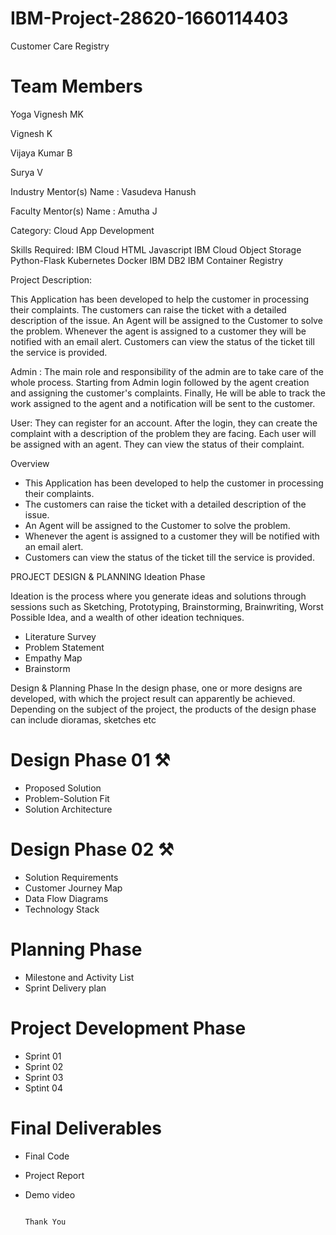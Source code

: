 # IBM-Project-28620-1660114403

Customer Care Registry

# Team Members

Yoga Vignesh MK

Vignesh K

Vijaya Kumar B

Surya V



Industry Mentor(s) Name : Vasudeva Hanush

Faculty Mentor(s) Name : Amutha J



Category: Cloud App Development

Skills Required:
IBM Cloud
HTML
Javascript
IBM Cloud Object Storage
Python-Flask
Kubernetes
Docker
IBM DB2
IBM Container Registry

Project Description:


This Application has been developed to help the customer in processing their complaints.  The customers can raise the ticket with a detailed description of the issue.  An Agent will be assigned to the Customer to solve the problem.  Whenever the agent is assigned to a customer they will be notified with an email alert.  Customers can view the status of the ticket till the service is provided.


Admin : The main role and responsibility of the admin are to take care of the whole process.  Starting from Admin login followed by the agent creation and assigning the customer's complaints.  Finally, He will be able to track the work assigned to the agent and a notification will be sent to the customer.



User: They can register for an account.  After the login, they can create the complaint with a description of the problem they are facing.  Each user will be assigned with an agent.  They can view the status of their complaint.

Overview

* This Application has been developed to help the customer in processing their complaints.  
* The customers can raise the ticket with a detailed description of the issue.  
* An Agent will be assigned to the Customer to solve the problem.  
* Whenever the agent is assigned to a customer they will be notified with an email alert.  
* Customers can view the status of the ticket till the service is provided.

PROJECT DESIGN & PLANNING
Ideation Phase

  Ideation is the process where you generate ideas and solutions through sessions such as Sketching, Prototyping, Brainstorming, Brainwriting, Worst Possible Idea, and a wealth of other ideation techniques.
- Literature Survey
- Problem Statement
- Empathy Map
- Brainstorm

Design & Planning Phase 
      In the design phase, one or more designs are developed, with which the project result can apparently be achieved. Depending on the subject of the project, the products of the design phase can include dioramas, sketches etc

# Design Phase 01 ⚒️
- Proposed Solution
- Problem-Solution Fit
- Solution Architecture

# Design Phase 02 ⚒️
- Solution Requirements
- Customer Journey Map
- Data Flow Diagrams
- Technology Stack

# Planning Phase
- Milestone and Activity List
- Sprint Delivery plan

# Project Development Phase
- Sprint 01
- Sprint 02
- Sprint 03
- Sptint 04

# Final Deliverables
- Final Code
- Project Report
- Demo video


                                                                          Thank You

